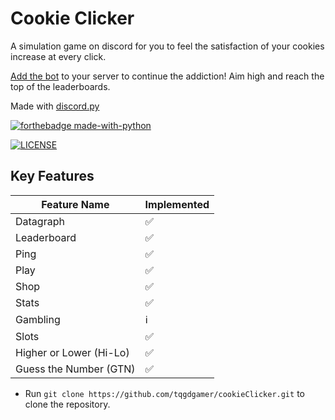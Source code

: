 # Cookie Clicker
A simulation game on discord for you to feel the satisfaction of your cookies increase at every click.

[Add the bot](https://discord.com/oauth2/authorize?client_id=1285399074056573020) to your server to continue the addiction! Aim high and reach the top of the leaderboards.

Made with [discord.py](https://github.com/Rapptz/discord.py)

[![forthebadge made-with-python](http://ForTheBadge.com/images/badges/made-with-python.svg)](https://www.python.org/) 

[![LICENSE](https://img.shields.io/badge/license-MIT-lightgrey.svg)](https://github.com/tqgdgamer/cookieClicker/blob/main/LICENSE.md)

## Key Features

| Feature Name             | Implemented  |
|--------------------------|--------------|
| Datagraph                | ✅ | 
| Leaderboard              | ✅ |
| Ping                     | ✅ |
| Play                     | ✅ |
| Shop                     | ✅ |
| Stats                    | ✅ |
| Gambling                 | ℹ️ |
| Slots                    | ✅ |
| Higher or Lower (Hi-Lo)  | ✅ |
| Guess the Number (GTN)   | ✅ |


* Run `git clone https://github.com/tqgdgamer/cookieClicker.git` to clone the repository.